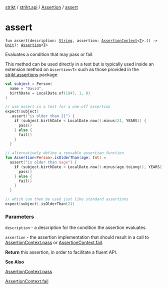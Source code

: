 [strikt](../../index.md) / [strikt.api](../index.md) / [Assertion](index.md) / [assert](./assert.md)

# assert

`fun assert(description: `[`String`](https://kotlinlang.org/api/latest/jvm/stdlib/kotlin/-string/index.html)`, assertion: `[`AssertionContext`](../-assertion-context/index.md)`<`[`T`](index.md#T)`>.() -> `[`Unit`](https://kotlinlang.org/api/latest/jvm/stdlib/kotlin/-unit/index.html)`): `[`Assertion`](index.md)`<`[`T`](index.md#T)`>`

Evaluates a condition that may pass or fail.

This method can be used directly in a test but is typically used inside an
extension method on `Assertion<T>` such as those provided in the
[strikt.assertions](../../strikt.assertions/index.md) package.

``` kotlin
val subject = Person(
  name = "David",
  birthDate = LocalDate.of(1947, 1, 8)
)

// use assert in a test for a one-off assertion
expect(subject)
  .assert("is older than 21") {
    if (subject.birthDate < LocalDate.now().minus(21, YEARS)) {
      pass()
    } else {
      fail()
    }
  }

// alternatively define a reusable assertion function
fun Assertion<Person>.isOlderThan(age: Int) =
  assert("is older than $age") {
    if (subject.birthDate < LocalDate.now().minus(age.toLong(), YEARS)) {
      pass()
    } else {
      fail()
    }
  }

// which can then be used just like standard assertions
expect(subject).isOlderThan(21)
```

### Parameters

`description` - a description for the condition the assertion evaluates.

`assertion` - the assertion implementation that should result in a call
to [AssertionContext.pass](../-assertion-context/pass.md) or [AssertionContext.fail](../-assertion-context/fail.md).

**Return**
this assertion, in order to facilitate a fluent API.

**See Also**

[AssertionContext.pass](../-assertion-context/pass.md)

[AssertionContext.fail](../-assertion-context/fail.md)

